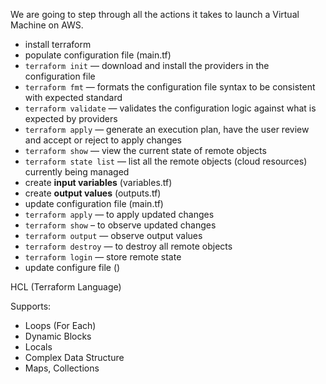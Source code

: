 We are going to step through all the actions it takes to launch a Virtual Machine on AWS.​

- install terraform​
- populate configuration file (main.tf)​
- `terraform init` — download and install the providers in the configuration file​
- `terraform fmt` — formats the configuration file syntax to be consistent with expected standard​
- `terraform validate` — validates the configuration logic against what is expected by providers​
- `terraform apply` — generate an execution plan, have the user review and accept or reject to apply changes​
- `terraform show` — view the current state of remote objects​
- `terraform state list` — list all the remote objects (cloud resources) currently being managed​
- create **input variables** (variables.tf)​
- create **output values** (outputs.tf)​
- update configuration file (main.tf)​
- `terraform apply` — to apply updated changes ​
- `terraform show` – to observe updated changes​
- `terraform output` — observe output values​
- `terraform destroy` — to destroy all remote objects​
- `terraform login` — store remote state​
- update configure file ()​

HCL (Terraform Language)

Supports:

- Loops (For Each)
- Dynamic Blocks
- Locals
- Complex Data Structure
- Maps, Collections
